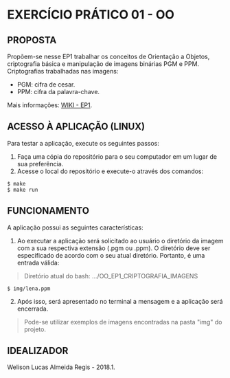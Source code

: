 EXERCÍCIO PRÁTICO 01 - OO
=========================

## PROPOSTA
Propõem-se nesse EP1 trabalhar os conceitos de Orientação a Objetos, criptografia básica e manipulação de imagens binárias PGM e PPM.
Criptografias trabalhadas nas imagens:
* PGM: cifra de cesar.
* PPM: cifra da palavra-chave.

Mais informações:  [WIKI - EP1](https://gitlab.com/oofga/eps_2018_1/ep1/wikis/home).

## ACESSO À APLICAÇÃO (LINUX)
Para testar a aplicação, execute os seguintes passos:
1. Faça uma cópia do repositório para o seu computador em um lugar de sua preferência.
2. Acesse o local do repositório e execute-o através dos comandos:

```
$ make
$ make run
```

## FUNCIONAMENTO
A aplicação possui as seguintes características:
1. Ao executar a aplicação será solicitado ao usuário o diretório da imagem com a sua respectiva extensão (.pgm ou .ppm). O diretório deve ser especificado de acordo com o seu atual diretório.
Portanto, é uma entrada válida:

> Diretório atual do bash: .../OO_EP1_CRIPTOGRAFIA_IMAGENS

```
$ img/lena.ppm
```

2. Após isso, será apresentado no terminal a mensagem e a aplicação será encerrada.

> Pode-se utilizar exemplos de imagens encontradas na pasta "img" do projeto.

## IDEALIZADOR
Welison Lucas Almeida Regis - 2018.1.
